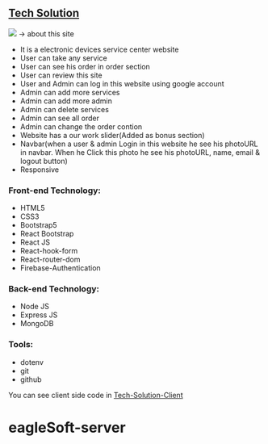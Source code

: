 ## [Tech Solution](https://tech-support-farhan.web.app)


<img src="https://i.ibb.co/jZjmnkL/Tech-Solution.png" />
 -> about this site

- It is a electronic devices service center website
- User can take any service
- User can see his order in order section
- User can review this site
- User and Admin can log in this website using google account
- Admin can add more services
- Admin can add more admin
- Admin can delete services
- Admin can see all order
- Admin can change the order contion
- Website has a our work slider(Added as bonus section)
- Navbar(when a user & admin Login in this website he see his photoURL in navbar. When he Click this photo he see his photoURL, name, email & logout button)
- Responsive

### Front-end Technology:

- HTML5
- CSS3
- Bootstrap5
- React Bootstrap
- React JS
- React-hook-form
- React-router-dom
- Firebase-Authentication

### Back-end Technology:

- Node JS
- Express JS
- MongoDB

### Tools:

- dotenv
- git
- github



You can see client side code in [Tech-Solution-Client](https://github.com/farhan-nahid/tech-solution-client.git)
# eagleSoft-server
